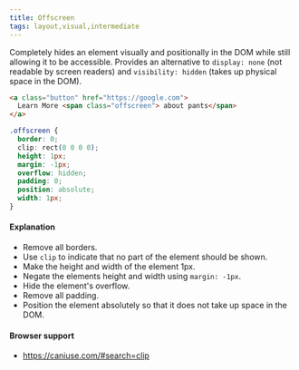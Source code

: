 ```yaml
---
title: Offscreen
tags: layout,visual,intermediate
---
```


Completely hides an element visually and positionally in the DOM while still allowing it to be accessible.
Provides an alternative to `display: none` (not readable by screen readers) and `visibility: hidden` (takes up physical space in the DOM).

```html
<a class="button" href="https://google.com">
  Learn More <span class="offscreen"> about pants</span>
</a>
```

```css
.offscreen {
  border: 0;
  clip: rect(0 0 0 0);
  height: 1px;
  margin: -1px;
  overflow: hidden;
  padding: 0;
  position: absolute;
  width: 1px;
}
```

#### Explanation

- Remove all borders.
- Use `clip` to indicate that no part of the element should be shown.
- Make the height and width of the element 1px.
- Negate the elements height and width using `margin: -1px`.
- Hide the element's overflow.
- Remove all padding.
- Position the element absolutely so that it does not take up space in the DOM.

#### Browser support

- https://caniuse.com/#search=clip

